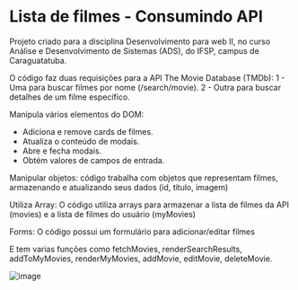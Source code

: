 # Lista de filmes - Consumindo API

Projeto criado para a disciplina Desenvolvimento para web II, no curso Análise e Desenvolvimento de Sistemas (ADS), do IFSP, campus de Caraguatatuba.

O código faz duas requisições para a API The Movie Database (TMDb):
1 - Uma para buscar filmes por nome (/search/movie).
2 - Outra para buscar detalhes de um filme específico.

Manipula vários elementos do DOM:

* Adiciona e remove cards de filmes.
* Atualiza o conteúdo de modais.
* Abre e fecha modais.
* Obtém valores de campos de entrada.

Manipular objetos: código trabalha com objetos que representam filmes, armazenando e atualizando seus dados (id, título, imagem)

Utiliza Array: O código utiliza arrays para armazenar a lista de filmes da API (movies) e a lista de filmes do usuário (myMovies)

Forms: O código possui um formulário para adicionar/editar filmes

E tem varias funções como fetchMovies, renderSearchResults, addToMyMovies, renderMyMovies, addMovie, editMovie, deleteMovie.

![image](https://github.com/user-attachments/assets/3c1ff02c-1250-4706-a5bc-ec3021f5a962)
